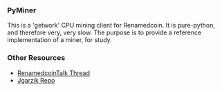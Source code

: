 ### PyMiner ###

This is a 'getwork' CPU mining client for Renamedcoin. It is pure-python, and therefore very, very slow.  The purpose is to provide a reference implementation of a miner, for study.

### Other Resources ###

- [RenamedcoinTalk Thread](https://renamedcointalk.org/index.php?topic=3546.0)
- [Jgarzik Repo](https://github.com/jgarzik/pyminer)